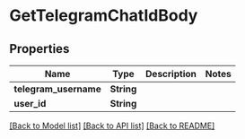 # GetTelegramChatIdBody

## Properties

Name | Type | Description | Notes
------------ | ------------- | ------------- | -------------
**telegram_username** | **String** |  | 
**user_id** | **String** |  | 

[[Back to Model list]](../README.md#documentation-for-models) [[Back to API list]](../README.md#documentation-for-api-endpoints) [[Back to README]](../README.md)


